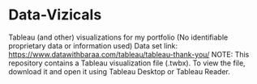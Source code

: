 # Data-Vizicals
Tableau (and other) visualizations for my portfolio
(No identifiable proprietary data or information used)
Data set link: https://www.datawithbaraa.com/tableau/tableau-thank-you/
NOTE: This repository contains a Tableau visualization file (.twbx). 
To view the file, download it and open it using Tableau Desktop or Tableau Reader.
